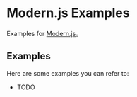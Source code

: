 # Modern.js Examples

Examples for [Modern.js](https://github.com/web-infra-dev/modern.js)。

## Examples

Here are some examples you can refer to:

- TODO
